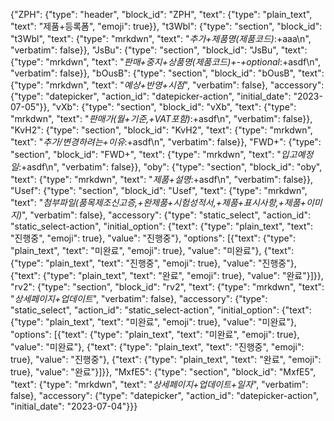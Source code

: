 {"ZPH": {"type": "header", "block_id": "ZPH", "text": {"type": "plain_text", "text": "제품+등록폼", "emoji": true}}, "t3Wbl": {"type": "section", "block_id": "t3Wbl", "text": {"type": "mrkdwn", "text": "*추가+제품명(제품코드)*:+aaa\n", "verbatim": false}}, "JsBu": {"type": "section", "block_id": "JsBu", "text": {"type": "mrkdwn", "text": "*판매+중지+상품명(제품코드)+-+optional*:+asdf\n", "verbatim": false}}, "bOusB": {"type": "section", "block_id": "bOusB", "text": {"type": "mrkdwn", "text": "*예상+반영+시점*", "verbatim": false}, "accessory": {"type": "datepicker", "action_id": "datepicker-action", "initial_date": "2023-07-05"}}, "vXb": {"type": "section", "block_id": "vXb", "text": {"type": "mrkdwn", "text": "*판매가(월+기준,+VAT포함)*:+asdf\n", "verbatim": false}}, "KvH2": {"type": "section", "block_id": "KvH2", "text": {"type": "mrkdwn", "text": "*추가/변경하려는+이유*:+asdf\n", "verbatim": false}}, "FWD+": {"type": "section", "block_id": "FWD+", "text": {"type": "mrkdwn", "text": "*입고예정일*:+asdf\n", "verbatim": false}}, "oby": {"type": "section", "block_id": "oby", "text": {"type": "mrkdwn", "text": "*제품+설명*:+asdf\n", "verbatim": false}}, "Usef": {"type": "section", "block_id": "Usef", "text": {"type": "mrkdwn", "text": "*첨부파일(품목제조신고증,+완제품+시험성적서,+제품+표시사항,+제품+이미지)*", "verbatim": false}, "accessory": {"type": "static_select", "action_id": "static_select-action", "initial_option": {"text": {"type": "plain_text", "text": "진행중", "emoji": true}, "value": "진행중"}, "options": [{"text": {"type": "plain_text", "text": "미완료", "emoji": true}, "value": "미완료"}, {"text": {"type": "plain_text", "text": "진행중", "emoji": true}, "value": "진행중"}, {"text": {"type": "plain_text", "text": "완료", "emoji": true}, "value": "완료"}]}}, "rv2": {"type": "section", "block_id": "rv2", "text": {"type": "mrkdwn", "text": "*상세페이지+업데이트*", "verbatim": false}, "accessory": {"type": "static_select", "action_id": "static_select-action", "initial_option": {"text": {"type": "plain_text", "text": "미완료", "emoji": true}, "value": "미완료"}, "options": [{"text": {"type": "plain_text", "text": "미완료", "emoji": true}, "value": "미완료"}, {"text": {"type": "plain_text", "text": "진행중", "emoji": true}, "value": "진행중"}, {"text": {"type": "plain_text", "text": "완료", "emoji": true}, "value": "완료"}]}}, "MxfE5": {"type": "section", "block_id": "MxfE5", "text": {"type": "mrkdwn", "text": "*상세페이지+업데이트+일자*", "verbatim": false}, "accessory": {"type": "datepicker", "action_id": "datepicker-action", "initial_date": "2023-07-04"}}}